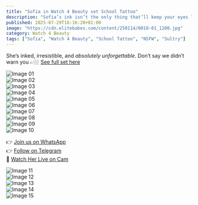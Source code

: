 ```yaml
---
title: "Sofia in Watch 4 Beauty set School Tattoo"
description: "Sofia’s ink isn’t the only thing that’ll keep your eyes locked — every shot in this set is pure seduction."
published: 2025-07-29T16:16:20+01:00
image: "https://cdn.elitebabes.com/content/250114/0010-01_1200.jpg"
category: Watch 4 Beauty
tags: ["Sofia", "Watch 4 Beauty", "School Tattoo", "NSFW", "Sultry"]
---
```


She’s inked, irresistible, and *absolutely unforgettable*. Don’t say we didn’t warn you 👉🏼 [See full set here](https://redirecting-kappa.vercel.app/)

![Image 01](https://cdn.elitebabes.com/content/250114/0010-01_1200.jpg)  
![Image 02](https://cdn.elitebabes.com/content/250114/0010-02_1200.jpg)  
![Image 03](https://cdn.elitebabes.com/content/250114/0010-03_1800.jpg)  
![Image 04](https://cdn.elitebabes.com/content/250114/0010-04_1200.jpg)  
![Image 05](https://cdn.elitebabes.com/content/250114/0010-05_1200.jpg)  
![Image 06](https://cdn.elitebabes.com/content/250114/0010-06_1200.jpg)  
![Image 07](https://cdn.elitebabes.com/content/250114/0010-07_1800.jpg)  
![Image 08](https://cdn.elitebabes.com/content/250114/0010-08_1800.jpg)  
![Image 09](https://cdn.elitebabes.com/content/250114/0010-09_1200.jpg)  
![Image 10](https://cdn.elitebabes.com/content/250114/0010-10_1200.jpg)  

👉 [Join us on WhatsApp](https://whatsapp.com/channel/0029VaMsUAp7tkjI8KcaRn10)  
👉 [Follow on Telegram](https://t.me/Xibabes)  
🔞 [Watch Her Live on Cam](https://redirecting-kappa.vercel.app/)

![Image 11](https://cdn.elitebabes.com/content/250114/0010-11_1200.jpg)  
![Image 12](https://cdn.elitebabes.com/content/250114/0010-12_1800.jpg)  
![Image 13](https://cdn.elitebabes.com/content/250114/0010-13_1800.jpg)  
![Image 14](https://cdn.elitebabes.com/content/250114/0010-14_1200.jpg)  
![Image 15](https://cdn.elitebabes.com/content/250114/0010-15_1800.jpg)
